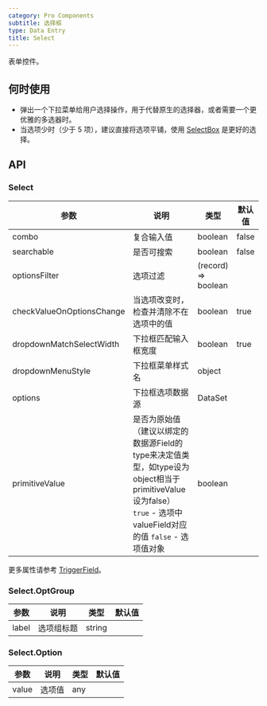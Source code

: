 ```yaml
---
category: Pro Components
subtitle: 选择框
type: Data Entry
title: Select
---
```


表单控件。

## 何时使用

- 弹出一个下拉菜单给用户选择操作，用于代替原生的选择器，或者需要一个更优雅的多选器时。
- 当选项少时（少于 5 项），建议直接将选项平铺，使用 [SelectBox](/components-pro/select-box) 是更好的选择。


## API

### Select

| 参数      | 说明                                     | 类型        |默认值 |
|-----------|------------------------------------------|------------|--------|
| combo | 复合输入值 | boolean | false |
| searchable | 是否可搜索 | boolean | false |
| optionsFilter | 选项过滤 | (record) => boolean  |  |
| checkValueOnOptionsChange | 当选项改变时，检查并清除不在选项中的值 | boolean  | true |
| dropdownMatchSelectWidth | 下拉框匹配输入框宽度 | boolean  | true |
| dropdownMenuStyle | 下拉框菜单样式名 | object  |  |
| options | 下拉框选项数据源 | DataSet  |  |
| primitiveValue | 是否为原始值（建议以绑定的数据源Field的type来决定值类型，如type设为object相当于primitiveValue设为false）`true` - 选项中valueField对应的值 `false` - 选项值对象 | boolean  |  |

更多属性请参考 [TriggerField](/components-pro/trigger-field/#TriggerField)。

### Select.OptGroup 

| 参数      | 说明                                     | 类型        |默认值 |
|-----------|------------------------------------------|------------|--------|
| label | 选项组标题 | string |  |

### Select.Option

| 参数      | 说明                                     | 类型        |默认值 |
|-----------|------------------------------------------|------------|--------|
| value | 选项值 | any |  |

<style>
.code-box-demo .c7n-pro-select-wrapper {
  margin-bottom: .1rem;
}
</style>
